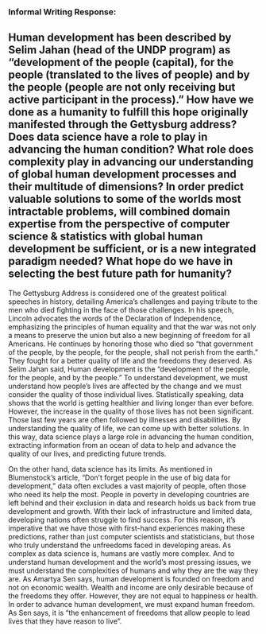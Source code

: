 ### Informal Writing Response:

## Human development has been described by Selim Jahan (head of the UNDP program) as “development of the people (capital), for the people (translated to the lives of people) and by the people (people are not only receiving but active participant in the process).” How have we done as a humanity to fulfill this hope originally manifested through the Gettysburg address? Does data science have a role to play in advancing the human condition? What role does complexity play in advancing our understanding of global human development processes and their multitude of dimensions? In order predict valuable solutions to some of the worlds most intractable problems, will combined domain expertise from the perspective of computer science & statistics with global human development be sufficient, or is a new integrated paradigm needed? What hope do we have in selecting the best future path for humanity?

The Gettysburg Address is considered one of the greatest political speeches in history, detailing America’s challenges and paying tribute to the men who died fighting in the face of those challenges. In his speech, Lincoln advocates the words of the Declaration of Independence, emphasizing the principles of human equality and that the war was not only a means to preserve the union but also a new beginning of freedom for all Americans. He continues by honoring those who died so “that government of the people, by the people, for the people, shall not perish from the earth.” They fought for a better quality of life and the freedoms they deserved. As Selim Jahan said, Human development is the “development of the people, for the people, and by the people.” To understand development, we must understand how people’s lives are affected by the change and we must consider the quality of those individual lives. Statistically speaking, data shows that the world is getting healthier and living longer than ever before. However, the increase in the quality of those lives has not been significant. Those last few years are often followed by illnesses and disabilities. By understanding the quality of life, we can come up with better solutions. In this way, data science plays a large role in advancing the human condition, extracting information from an ocean of data to help and advance the quality of our lives, and predicting future trends. 

On the other hand, data science has its limits. As mentioned in Blumenstock’s article, “Don’t forget people in the use of big data for development,” data often excludes a vast majority of people, often those who need its help the most. People in poverty in developing countries are left behind and their exclusion in data and research holds us back from true development and growth. With their lack of infrastructure and limited data, developing nations often struggle to find success.  For this reason, it’s imperative that we have those with first-hand experiences making these predictions, rather than just computer scientists and statisticians, but those who truly understand the unfreedoms faced in developing areas. As complex as data science is, humans are vastly more complex. And to understand human development and the world’s most pressing issues, we must understand the complexities of humans and why they are the way they are. As Amartya Sen says, human development is founded on freedom and not on economic wealth. Wealth and income are only desirable because of the freedoms they offer. However, they are not equal to happiness or health. In order to advance human development, we must expand human freedom. As Sen says, it is “the enhancement of freedoms that allow people to lead lives that they have reason to live”.
